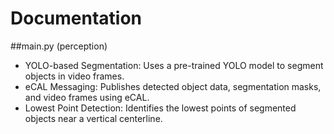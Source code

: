 # Documentation 
##main.py (perception)

- YOLO-based Segmentation:
    Uses a pre-trained YOLO model to segment objects in video frames.
- eCAL Messaging:
    Publishes detected object data, segmentation masks, and video frames using eCAL.
- Lowest Point Detection:
    Identifies the lowest points of segmented objects near a vertical centerline.
